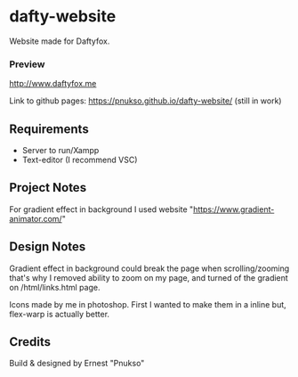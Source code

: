 # dafty-website

Website made for Daftyfox.

### Preview

http://www.daftyfox.me

Link to github pages:
https://pnukso.github.io/dafty-website/ (still in work)

## Requirements

- Server to run/Xampp
- Text-editor (I recommend VSC)



## Project Notes

For gradient effect in background I used website "https://www.gradient-animator.com/"



## Design Notes

Gradient effect in background could break the page when scrolling/zooming that's why I removed ability to zoom on my page, and turned of the gradient on /html/links.html page.

Icons made by me in photoshop. First I wanted to make them in a inline but,  flex-warp is actually better.


## Credits

Build & designed by Ernest "Pnukso"
